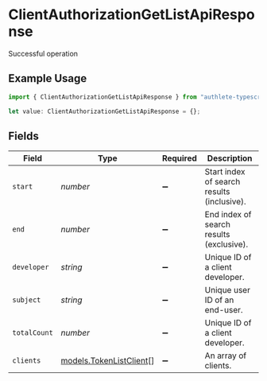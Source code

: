 # ClientAuthorizationGetListApiResponse

Successful operation

## Example Usage

```typescript
import { ClientAuthorizationGetListApiResponse } from "authlete-typescript-sdk/models/operations";

let value: ClientAuthorizationGetListApiResponse = {};
```

## Fields

| Field                                                       | Type                                                        | Required                                                    | Description                                                 |
| ----------------------------------------------------------- | ----------------------------------------------------------- | ----------------------------------------------------------- | ----------------------------------------------------------- |
| `start`                                                     | *number*                                                    | :heavy_minus_sign:                                          | Start index of search results (inclusive).<br/>             |
| `end`                                                       | *number*                                                    | :heavy_minus_sign:                                          | End index of search results (exclusive).<br/>               |
| `developer`                                                 | *string*                                                    | :heavy_minus_sign:                                          | Unique ID of a client developer.<br/>                       |
| `subject`                                                   | *string*                                                    | :heavy_minus_sign:                                          | Unique user ID of an end-user.<br/>                         |
| `totalCount`                                                | *number*                                                    | :heavy_minus_sign:                                          | Unique ID of a client developer.<br/>                       |
| `clients`                                                   | [models.TokenListClient](../../models/tokenlistclient.md)[] | :heavy_minus_sign:                                          | An array of clients.<br/>                                   |